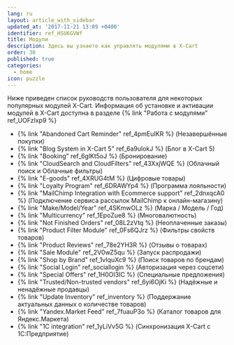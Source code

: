 ```yaml
---
lang: ru
layout: article_with_sidebar
updated_at: '2017-11-21 13:09 +0400'
identifier: ref_HSU6GVWf
title: Модули
description: Здесь вы узнаете как управлять модулями в X-Cart
order: 30
published: true
categories:
  - home
icon: puzzle
---
```

Ниже приведен список руководств пользователя для некоторых популярных модулей X-Cart. Информация об установке и активации модулей в X-Cart доступна в разделе   {% link "Работа с модулями" ref_UOFzIxp9 %}

*   {% link "Abandoned Cart Reminder" ref_4pmEuIKR %} (Незавершённые покупки)
*   {% link "Blog System in X-Cart 5" ref_6a9ulokJ %} (Блог в X-Cart 5)
*   {% link "Booking" ref_6glKt5oJ %} (Бронирование)
*   {% link "CloudSearch and CloudFilters" ref_43XxjWQE %} (Облачный поиск и Облачные фильтры)
*   {% link "E-goods" ref_4XRUG4tM %} (Цифровые товары)
*   {% link "Loyalty Program" ref_6DRAWYp4 %} (Программа лояльности)
*   {% link "MailChimp Integration with Ecommerce support" ref_2dnxqcA0 %} (Подключение сервиса рассылок MailChimp к онлайн-магазину)
*   {% link "Make/Model/Year" ref_4SKmwOLz %} (Марка / Модель / Год)
*   {% link "Multicurrency" ref_1EpoZue8 %} (Многовалютность)
*   {% link "Not Finished Orders" ref_08L2zVtq %} (Неоплаченные заказы)
*   {% link "Product Filter Module" ref_0Fs6QJrz %} (Фильтры свойств товаров)
*   {% link "Product Reviews" ref_78e2YH3R %} (Отзывы о товарах)
*   {% link "Sale Module" ref_2V0wZ5qu %} (Запуск распродажи)
*   {% link "Shop by Brand" ref_1vIquXc9 %} (Поиск товаров по брендам)
*   {% link "Social Login" ref_sociallogin %} (Авторизация через соцсети)
*   {% link "Special Offers" ref_1H0OI3IC %} (Специальные предложения)
*   {% link "Trusted/Non-trusted vendors" ref_6yi6OjKi %} (Надёжные и ненадёжные продавцы)
*   {% link "Update Inventory" ref_inventory %} (Поддержание актуальных данных о количестве товаров)
*   {% link "Yandex.Market Feed" ref_7fuauP3o %} (Каталог товаров для Яндекс.Маркета)
*   {% link "1C integration" ref_1yLiVv5G %} (Синхронизация X-Cart с 1С:Предприятие)

